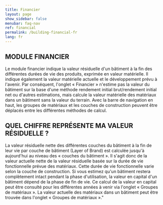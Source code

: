 ```yaml
---
title: Financier
layout: page
show_sidebar: false
menubar: faq-nav
ref: financial
permalink: /building-financial-fr
lang: fr
---
```


## MODULE FINANCIER
Le module financier indique la valeur résiduelle d'un bâtiment à la fin des différentes durées de vie des produits, exprimée en valeur matérielle. Il indique également la valeur matérielle actuelle et le développement prévu à l'avenir. Par conséquent, l'onglet « Financier » n'estime pas la valeur du bâtiment sur la base d'une méthode rendement initial brut/rendement initial net ou d'autres estimations, mais calcule la valeur matérielle des matériaux dans un bâtiment sans la valeur du terrain. Avec la barre de navigation en haut, les groupes de matériaux et les couches de construction peuvent être déplacés entre les différentes méthodes de calcul.

## QUEL CHIFFRE REPRÉSENTE MA VALEUR RÉSIDUELLE ?
La valeur résiduelle nette des différentes couches du bâtiment à la fin de leur vie par couche de bâtiment (Layer of Brand) est calculée jusqu'à aujourd'hui au niveau des « couches du bâtiment ». Il s'agit donc de la valeur actuelle nette de la valeur résiduelle basée sur la durée de vie fonctionnelle prévue des matériaux. Cette durée de vie fonctionnelle varie selon la couche de construction. Si vous estimez qu'un bâtiment restera complètement intact pendant la phase d'utilisation, la valeur en capital d'un bâtiment dépend de la phase de fin de vie. Ce calcul de la valeur en capital peut être consulté pour les différentes années à venir via l'onglet « Groupes de matériaux ». La valeur actuelle des matériaux dans un bâtiment peut être trouvée dans l'onglet « Groupes de matériaux »."
